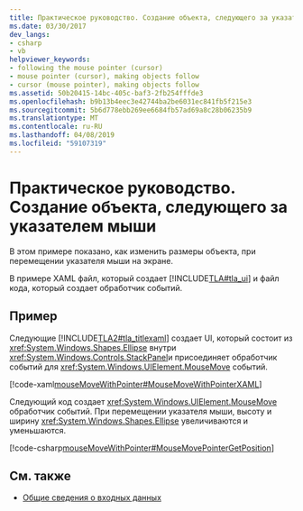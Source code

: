 ```yaml
---
title: Практическое руководство. Создание объекта, следующего за указателем мыши
ms.date: 03/30/2017
dev_langs:
- csharp
- vb
helpviewer_keywords:
- following the mouse pointer (cursor)
- mouse pointer (cursor), making objects follow
- cursor (mouse pointer), making objects follow
ms.assetid: 50b20415-14bc-405c-baf3-2fb254fffde3
ms.openlocfilehash: b9b13b4eec3e42744ba2be6031ec841fb5f215e3
ms.sourcegitcommit: 5b6d778ebb269ee6684fb57ad69a8c28b06235b9
ms.translationtype: MT
ms.contentlocale: ru-RU
ms.lasthandoff: 04/08/2019
ms.locfileid: "59107319"
---
```

# <a name="how-to-make-an-object-follow-the-mouse-pointer"></a>Практическое руководство. Создание объекта, следующего за указателем мыши
В этом примере показано, как изменить размеры объекта, при перемещении указателя мыши на экране.  
  
 В примере XAML файл, который создает [!INCLUDE[TLA#tla_ui](../../../../includes/tlasharptla-ui-md.md)] и файл кода, который создает обработчик событий.  
  
## <a name="example"></a>Пример  
 Следующие [!INCLUDE[TLA2#tla_titlexaml](../../../../includes/tla2sharptla-titlexaml-md.md)] создает UI, который состоит из <xref:System.Windows.Shapes.Ellipse> внутри <xref:System.Windows.Controls.StackPanel>и присоединяет обработчик событий для <xref:System.Windows.UIElement.MouseMove> событий.  
  
 [!code-xaml[mouseMoveWithPointer#MouseMoveWithPointerXAML](~/samples/snippets/csharp/VS_Snippets_Wpf/mouseMoveWithPointer/CSharp/Window1.xaml#mousemovewithpointerxaml)]  
  
 Следующий код создает <xref:System.Windows.UIElement.MouseMove> обработчик событий.  При перемещении указателя мыши, высоту и ширину <xref:System.Windows.Shapes.Ellipse> увеличиваются и уменьшаются.  
  
 [!code-csharp[mouseMoveWithPointer#MouseMovePointerGetPosition](~/samples/snippets/csharp/VS_Snippets_Wpf/mouseMoveWithPointer/CSharp/Window1.xaml.cs#mousemovepointergetposition)]
   
  
## <a name="see-also"></a>См. также

- [Общие сведения о входных данных](input-overview.md)
